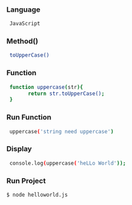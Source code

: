 ### Language
```sh
 JavaScript
```

### Method()
```sh
 toUpperCase()
```

### Function
```sh
 function uppercase(str){
       return str.toUpperCase();
 }
```

### Run Function
```sh
 uppercase('string need uppercase')
```

### Display
```sh
 console.log(uppercase('heLLo World'));
```

### Run Project
```sh
$ node helloworld.js